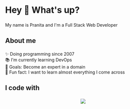 <h1 align="left">Hey 👋 What's up?</h1>

###

<p align="left">My name is Pranita and I'm a Full Stack Web Developer </p>

###

<h2 align="left">About me</h2>

###

<p align="left">✨ Doing programming since 2007<br>📚 I'm currently learning DevOps<br>🎯 Goals: Become an expert in a domain<br>🎲 Fun fact: I want to learn almost everything I come across </p>

###

<h2 align="left">I code with</h2>

###


<p align="center">
  <a href="https://skillicons.dev">
    <img src="https://skillicons.dev/icons?i=react,nodejs,nextjs,express,js,jquery,html,css,npm,postman,vscode,ts,mongodb,mysql,graphql,django,dotnet,cs,c,cpp&perline=5" />
  </a>
</p>
</div>

###
